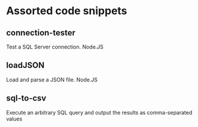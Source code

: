 # Assorted code snippets

## connection-tester

Test a SQL Server connection.  Node.JS

## loadJSON

Load and parse a JSON file. Node.JS

## sql-to-csv

Execute an arbitrary SQL query and output the results as comma-separated values
